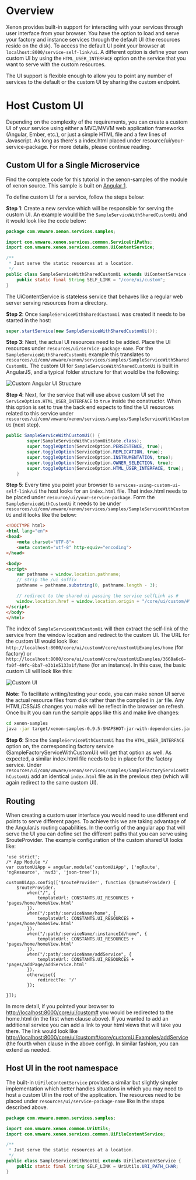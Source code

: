 # Overview
Xenon provides built-in support for interacting with your services through user interface from your browser. You have the option to load and serve your factory and instance services through the default UI (the resources reside on the disk). To access the default UI point your browser at `localhost:8000/service-self-link/ui`. A different option is define your own custom UI by using the `HTML_USER_INTERFACE` option on the service that you want to serve with the custom resources.

The UI support is flexible enough to allow you to point any number of services to the default or the custom UI by sharing the custom endpoint.

# Host Custom UI
Depending on the complexity of the requirements, you can create a custom UI of your service using either a MVC/MVVM web application frameworks (Angular, Ember, etc.), or just a simple HTML file and a few lines of Javascript. As long as there's a index.html placed under resource/ui/your-service-package. For more details, please continue reading.

## Custom UI for a Single Microservice
Find the complete code for this tutorial in the xenon-samples of the module of xenon source. This sample is built on [Angular 1](https://angularjs.org/).

To define custom UI for a service, follow the steps below:

**Step 1**: Create a new service which will be responsible for serving the custom UI. An example would be the `SampleServiceWithSharedCustomUi` and it would look like the code below:

```java
package com.vmware.xenon.services.samples;

import com.vmware.xenon.services.common.ServiceUriPaths;
import com.vmware.xenon.services.common.UiContentService;

/**
 * Just serve the static resources at a location.
 */
public class SampleServiceWithSharedCustomUi extends UiContentService {
    public static final String SELF_LINK = "/core/ui/custom";
}
```

The UiContentService is stateless service that behaves like a regular web server serving resources from a directory.

**Step 2**: Once `SampleServiceWithSharedCustomUi` was created it needs to be started in the host:

```java
super.startService(new SampleServiceWithSharedCustomUi());
```

**Step 3**: Next, the actual UI resources need to be added. Place the UI resources under `resources/ui/service-package-name`. For the `SampleServiceWithSharedCustomUi` example this translates to `resources/ui/com/vmware/xenon/services/samples/SampleServiceWithSharedCustomUi`.
The custom UI for `SampleServiceWithSharedCustomUi` is built in AngularJS, and a typical folder structure for that would be the following:

![Custom Angular UI Structure](./images/xenon-ui/custom-angular-ui-structure.png)

**Step 4**: Next, for the service that will use above custom UI set the `ServiceOption.HTML_USER_INTERFACE` to `true` inside the constructor. When this option is set to true the back end expects to find the UI resources related to this service under `resources/ui/com/vmware/xenon/services/samples/SampleServiceWithCustomUi` (next step).

```java
public SampleServiceWithCustomUi() {
        super(SampleServiceWithCustomUiState.class);
        super.toggleOption(ServiceOption.PERSISTENCE, true);
        super.toggleOption(ServiceOption.REPLICATION, true);
        super.toggleOption(ServiceOption.INSTRUMENTATION, true);
        super.toggleOption(ServiceOption.OWNER_SELECTION, true);
        super.toggleOption(ServiceOption.HTML_USER_INTERFACE, true);
    }
```

**Step 5**: Every time you point your browser to `services-using-custom-ui-self-link/ui` the host looks for an `index.html` file. That index.html needs to be placed under `resource/ui/your-service-package`. Form the `SampleServiceWithCustomUi` it needs to be under `resources/ui/com/vmware/xenon/services/samples/SampleServiceWithCustomUi` and it looks like the below:

```html
<!DOCTYPE html>
<html lang="en">
<head>
    <meta charset="UTF-8">
    <meta content="utf-8" http-equiv="encoding">
</head>

<body>
<script>
    var pathname = window.location.pathname;
    // strip the /ui suffix
    pathname = pathname.substring(0, pathname.length - 3);

    // redirect to the shared ui passing the service selfLink as #
    window.location.href = window.location.origin + "/core/ui/custom/#" + pathname + "/home";
</script>
</body>
</html>
```

The index of `SampleServiceWithCustomUi` will then extract the self-link of the service from the window location and redirect to the custom UI. The URL for the custom UI would look like: `http://localhost:8000/core/ui/custom#/core/customUiExamples/home` (for factory) or `http://localhost:8000/core/ui/custom#/core/customUiExamples/3668a6c6-fa0f-49fc-8ba7-e3b1e5133a1f/home` (for an instance). In this case, the basic custom UI will look like this:

![Custom UI](./images/xenon-ui/custom_ui.png)

**Note:** To facilitate writing/testing your code, you can make xenon UI serve the actual resource files from disk rather than the compiled in .jar file. Any HTML/CSS/JS changes you make will be reflect in the browser on refresh. Once built you can run the sample apps like this and make live changes:

```bash
cd xenon-samples
java -jar target/xenon-samples-0.9.5-SNAPSHOT-jar-with-dependencies.jar --resourceSandbox=src/main/resources/
```

**Step 6**: Since the `SampleServiceWithCustomUi` has the `HTML_USER_INTERFACE` option on, the corresponding factory service (SampleFactoryServiceWithCustomUi) will get that option as well. As expected, a similar index.html file needs to be in place for the factory service. Under `resources/ui/com/vmware/xenon/services/samples/SampleFactoryServiceWithCustomUi` add an identical `index.html` file as in the previous step (which will again redirect to the same custom UI).

## Routing
When creating a custom user interface you would need to use different end points to serve different pages. To achieve this we are taking advantage of the AngularJs routing capabilities. In the config of the angular app that will serve the UI you can define set the different paths that you can serve using $routeProvider. The example configuration of the custom shared UI looks like:
```
'use strict';
/* App Module */
var customUiApp = angular.module('customUiApp', ['ngRoute', 'ngResource', 'nvd3', 'json-tree']);

customUiApp.config(['$routeProvider', function ($routeProvider) {
    $routeProvider.
        when("/", {
            templateUrl: CONSTANTS.UI_RESOURCES + 'pages/home/homeView.html'
        }).
        when("/:path/:serviceName/home", {
            templateUrl: CONSTANTS.UI_RESOURCES + 'pages/home/homeView.html'
        }).
        when("/:path/:serviceName/:instanceId/home", {
            templateUrl: CONSTANTS.UI_RESOURCES + 'pages/home/homeView.html'
        }).
        when("/:path/:serviceName/addService", {
            templateUrl: CONSTANTS.UI_RESOURCES + 'pages/addPage/addService.html'
        }).
        otherwise({
            redirectTo: '/'
        });

}]);
```
In more detail, if you pointed your browser to [http://localhost:8000/core/ui/custom#](http://localhost:8000/core/ui/custom#) you would be redirected to the home.html (in the first when clause above). If you wanted to add an additional service you can add a link to your html views that will take you there. The link would look like [http://localhost:8000/core/ui/custom#/core/customUiExamples/addService](http://localhost:8000/core/ui/custom#/core/customUiExamples/addService) (the fourth when clause in the above config). In similar fashion, you can extend as needed.

## Host UI in the root namespace

The built-in `UiFileContentService` provides a similar but slightly simpler implementation which better handles situations in which you may need to host a custom UI in the root of the application. The resources need to be placed under `resources/ui/service-package-name` like in the steps described above.

```java
package com.vmware.xenon.services.samples;

import com.vmware.xenon.common.UriUtils;
import com.vmware.xenon.services.common.UiFileContentService;

/**
 * Just serve the static resources at a location.
 */
public class SampleServiceWithRootUi extends UiFileContentService {
    public static final String SELF_LINK = UriUtils.URI_PATH_CHAR;
}
```
